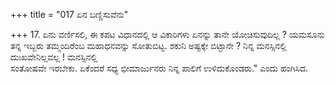 +++
title = "017 ಏನ ಬಣ್ಣಿಸುವೆನು"

+++
17. ಏನು ವರ್ಣಿಸಲಿ, ಈ ಕಪಟ ವಿಧಾನದಲ್ಲಿ ಆ ವಿಕಾರಿಗಳು ಏನನ್ನು ತಾನೇ ಯೋಚಿಸುವುದಿಲ್ಲ ? ಯಮಸೂನು ತನ್ನ ಇಬ್ಬರು ತಮ್ಮಂದಿರೆಂಬ ಮಹಾಧನವನ್ನು ಸೋತುಬಿಟ್ಟ. ಶಕುನಿ ಅಷ್ಟಕ್ಕೇ ಬಿಟ್ಟಾನೇ ? ನಿನ್ನ ಮನಸ್ಸಿನಲ್ಲಿ ದುಃಖವೇನಿಲ್ಲವಲ್ಲ ! ಮನಸ್ಸಿನಲ್ಲಿ   
ಸಂತೋಷವೇ ಇರಬೇಕು. ಏಕೆಂದರೆ ಸಧ್ಯ ಭೀಮಾರ್ಜುನರು ನಿನ್ನ ಪಾಲಿಗೆ ಉಳಿದುಕೊಂಡರು." ಎಂದು ಹಂಗಿಸಿದ.